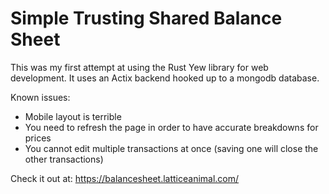 # Simple Trusting Shared Balance Sheet

This was my first attempt at using the Rust Yew library for web development. It uses an Actix backend hooked up to a mongodb database. 

Known issues:
- Mobile layout is terrible
- You need to refresh the page in order to have accurate breakdowns for prices
- You cannot edit multiple transactions at once (saving one will close the other transactions)

Check it out at:
https://balancesheet.latticeanimal.com/
